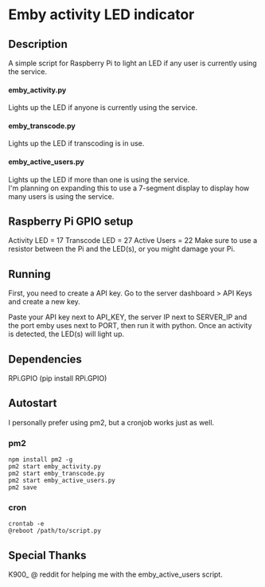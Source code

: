 # Emby activity LED indicator

## Description
A simple script for Raspberry Pi to light an LED if any user
is currently using the service.

#### emby_activity.py
Lights up the LED if anyone is currently using the service.

#### emby_transcode.py
Lights up the LED if transcoding is in use.

#### emby_active_users.py
Lights up the LED if more than one is using the service.  
I'm planning on expanding this to use a 7-segment display to display how many users is using the service.

## Raspberry Pi GPIO setup
Activity LED = 17
Transcode LED = 27
Active Users = 22
Make sure to use a resistor between the Pi and the LED(s), or you might damage your Pi.

## Running
First, you need to create a API key.
Go to the server dashboard > API Keys and create a new key.

Paste your API key next to API_KEY, the server IP next to SERVER_IP and the port emby uses next to PORT,
then run it with python.
Once an activity is detected, the LED(s) will light up.

## Dependencies
RPi.GPIO (pip install RPi.GPIO)

## Autostart
I personally prefer using pm2, but a cronjob works just as well.
### pm2
```
npm install pm2 -g
pm2 start emby_activity.py
pm2 start emby_transcode.py
pm2 start emby_active_users.py
pm2 save
```
### cron
```
crontab -e
@reboot /path/to/script.py
```

## Special Thanks
K900_ @ reddit for helping me with the emby_active_users script.
